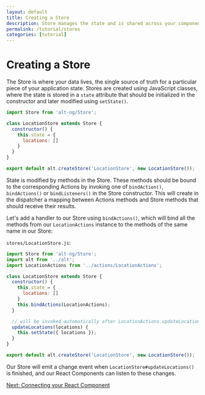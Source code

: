 ```yaml
---
layout: default
title: Creating a Store
description: Store manages the state and is shared across your components
permalink: /tutorial/stores
categories: [tutorial]
---
```


# Creating a Store

The Store is where your data lives, the single source of truth for a particular piece of your application state. Stores are created using JavaScript classes, where the state is stored in a `state` attribute that should be initialized in the constructor and later modified using `setState()`. 

```js
import Store from 'alt-ng/Store';

class LocationStore extends Store {
  constructor() {
    this.state = {
      locations: []
    }
  }
}

export default alt.createStore('LocationStore', new LocationStore());
```

State is modified by methods in the Store. These methods should be bound to the corresponding Actions by invoking 
one of `bindAction()`, `bindActions()` or `bindListeners()` in the Store constructor. This will create in the dispatcher 
a mapping between Actions methods and Store methods that should receive their results.

Let's add a handler to our Store using `bindActions()`, which will bind all the methods from our
`LocationActions` instance to the methods of the same name in our Store:

`stores/LocationStore.js`:

```js
import Store from 'alt-ng/Store';
import alt from '../alt';
import LocationActions from '../actions/LocationActions';

class LocationStore extends Store {
  constructor() {
    this.state = {
      locations: []
    }
    this.bindActions(LocationActions);
  }

  // will be invoked automatically after LocationActions.updateLocations is finished
  updateLocations(locations) {
    this.setState({ locations });
  }
}

export default alt.createStore('LocationStore', new LocationStore());
```

Our Store will emit a change event when `LocationStore#updateLocations()` is finished, and our React Components 
can listen to these changes. 

<div class="form-actions">
  <a class="btn btn-primary" href="./views">Next: Connecting your React Component</a>
</div>